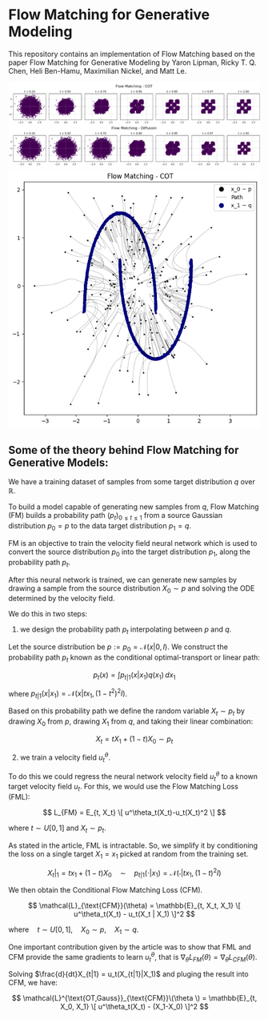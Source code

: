# Flow Matching for Generative Modeling

This repository contains an implementation of Flow Matching based on the paper Flow Matching for Generative Modeling by Yaron Lipman, Ricky T. Q. Chen, Heli Ben-Hamu, Maximilian Nickel, and Matt Le.

![Comparison between Conditional Optimal Transport FM and VP Diffusion FM](/checkers_at_t.png)
![Trajectories of sample points from source to target distribution](/trajectories.png)

## Some of the theory behind Flow Matching for Generative Models:

We have a training dataset of samples from some target distribution $q$ over $\mathbb{R}$. 

To build a model capable of generating new samples from $q$, Flow Matching (FM) builds a probability path $(p_t)_{0 \leq t \leq 1}$ from a source Gaussian distribution $p_0=p$ to the data target distribution $p_1=q$. 

FM is an objective to train the velocity field neural network which is used to convert the source distribution $p_0$ into the target distribution $p_1$, along the probability path $p_t$. 

After this neural network is trained, we can generate new samples by drawing a sample from the source distribution $X_0 \sim p$ and solving the ODE determined by the velocity field. 

We do this in two steps: 

1. we design the probability path $p_t$ interpolating between $p$ and $q$.

Let the source distribution be $p:=p_0=\mathcal{N}(x|0, I)$. We construct the probability path $p_t$ known as the conditional optimal-transport or linear path:

$$
p_t(x) = \int p_{t|1}(x|x_1) q(x_1) \, dx_1
$$

where $p_{t|1}(x|x_1)=\mathcal{N}(x|tx_1, (1-t^2)^2I)$.

Based on this probability path we define the random variable $X_t \sim p_t$ by drawing $X_0$ from $p$, drawing $X_1$ from $q$, and taking their linear combination:

$$
X_t = tX_1 + (1-t)X_0 \sim p_t
$$

2. we train a velocity field $u^\theta_t$.

To do this we could regress the neural network velocity field $u^\theta_t$ to a known target velocity field $u_t$. For this, we would use the Flow Matching Loss (FML):

$$
L_{FM} = E_{t, X_t} \[ u^\theta_t(X_t)-u_t(X_t)^2 \]
$$

where $t \sim U[0, 1]$ and $X_t \sim p_t$.

As stated in the article, FML is intractable. So, we simplify it by conditioning the loss on a single target $X_1=x_1$ picked at random from the training set. 

$$
X_t|_1 = t x_1 + (1 - t) X_0 \quad \sim \quad p_{t|1}(\cdot | x_1) = \mathcal{N}(\cdot | t x_1, (1 - t)^2 I)
$$

We then obtain the Conditional Flow Matching Loss (CFM).

$$
\mathcal{L}_{\text{CFM}}(\theta) = \mathbb{E}_{t, X_t, X_1} \[ u^\theta_t(X_t) - u_t(X_t | X_1) \]^2
$$

$\text{where} \quad t \sim U[0,1], \quad X_0 \sim p, \quad X_1 \sim q$.

One important contribution given by the article was to show that FML and CFM provide the same gradients to learn $u^\theta_t$, that is $\nabla_\theta L_{FM}(\theta)=\nabla_\theta L_{CFM}(\theta)$.

Solving $\frac{d}{dt}X_{t|1} = u_t(X_{t|1}|X_1)$ and pluging the result into CFM, we have:

$$
\mathcal{L}^{\text{OT,Gauss}}_{\text{CFM}}\(\theta \) = \mathbb{E}_{t, X_0, X_1} \[ u^\theta_t(X_t) - (X_1-X_0) \]^2
$$
